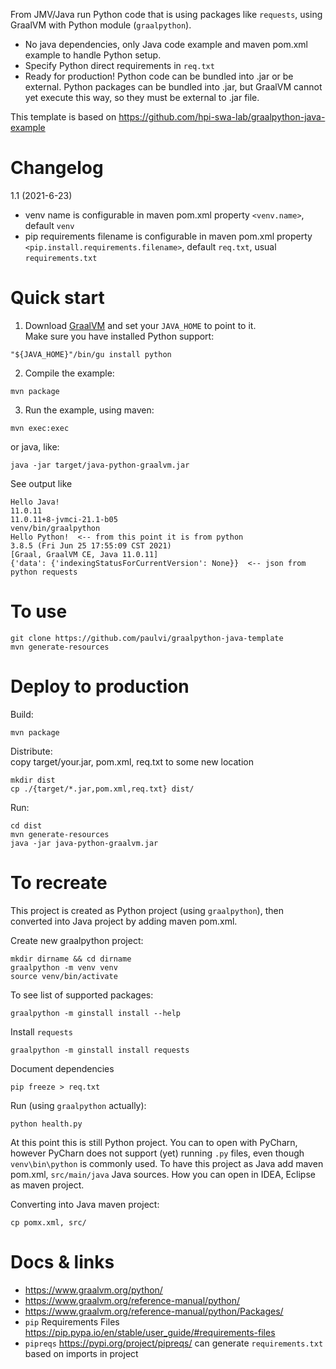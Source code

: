 
From JMV/Java run Python code that is using packages like `requests`,
using GraalVM with Python module (`graalpython`).


- No java dependencies, only Java code example and maven pom.xml example to handle Python setup.
- Specify Python direct requirements in `req.txt`
- Ready for production! Python code can be bundled into .jar or be external.
 Python packages can be bundled into .jar, but GraalVM cannot yet execute this way,
 so they must be external to .jar file.

This template is based on https://github.com/hpi-swa-lab/graalpython-java-example

# Changelog

1.1 (2021-6-23)
- venv name is configurable in maven pom.xml property
`<venv.name>`, default `venv`
- pip requirements filename is configurable in maven pom.xml property
`<pip.install.requirements.filename>`, default `req.txt`, usual `requirements.txt`


# Quick start

1. Download [GraalVM](https://www.graalvm.org/downloads/) and set your `JAVA_HOME` to point to it.  
Make sure you have installed Python support:
```
"${JAVA_HOME}"/bin/gu install python
```

2. Compile the example:
```
mvn package
```

3. Run the example, using maven:
```
mvn exec:exec
```
or java, like:
```
java -jar target/java-python-graalvm.jar
```

See output like

```
Hello Java!
11.0.11
11.0.11+8-jvmci-21.1-b05
venv/bin/graalpython
Hello Python!  <-- from this point it is from python
3.8.5 (Fri Jun 25 17:55:09 CST 2021)
[Graal, GraalVM CE, Java 11.0.11]
{'data': {'indexingStatusForCurrentVersion': None}}  <-- json from python requests
```

# To use

    git clone https://github.com/paulvi/graalpython-java-template
    mvn generate-resources

# Deploy to production

Build:

    mvn package

Distribute:  
copy target/your.jar, pom.xml, req.txt to some new location   

    mkdir dist
    cp ./{target/*.jar,pom.xml,req.txt} dist/

Run:

    cd dist
    mvn generate-resources
    java -jar java-python-graalvm.jar


# To recreate

This project is created as Python project (using `graalpython`),
then converted into Java project by adding maven pom.xml.

Create new graalpython project:

    mkdir dirname && cd dirname
    graalpython -m venv venv
    source venv/bin/activate

To see list of supported packages:

    graalpython -m ginstall install --help

Install `requests`

    graalpython -m ginstall install requests

Document dependencies

    pip freeze > req.txt

Run (using `graalpython` actually):

    python health.py

At this point this is still Python project.
You can to open with PyCharn, however PyCharn does not support (yet) running `.py` files,
even though `venv\bin\python` is commonly used.
To have this project as Java add maven pom.xml, `src/main/java` Java sources.
How you can open in IDEA, Eclipse as maven project.

Converting into Java maven project:

    cp pomx.xml, src/


# Docs & links

- https://www.graalvm.org/python/
- https://www.graalvm.org/reference-manual/python/
- https://www.graalvm.org/reference-manual/python/Packages/
- `pip` Requirements Files https://pip.pypa.io/en/stable/user_guide/#requirements-files
- `pipreqs` https://pypi.org/project/pipreqs/ can generate `requirements.txt` based on imports in project
